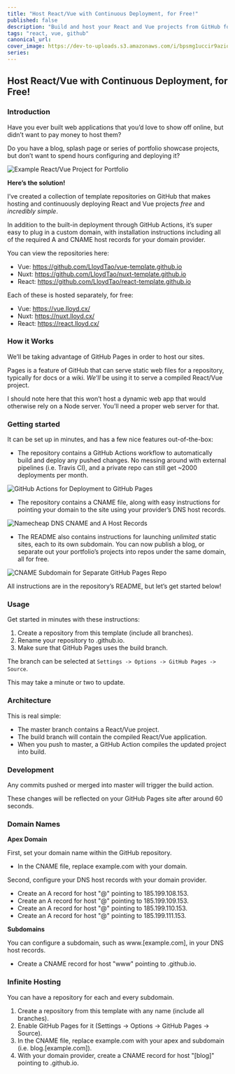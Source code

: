 ```yaml
---
title: "Host React/Vue with Continuous Deployment, for Free!"
published: false
description: "Build and host your React and Vue projects from GitHub for free, with GitHub Actions for continuous deployment included."
tags: "react, vue, github"
canonical_url:
cover_image: https://dev-to-uploads.s3.amazonaws.com/i/bpsmg1uccir9azio11sd.png
series:
---
```


## Host React/Vue with Continuous Deployment, for Free!

### Introduction

Have you ever built web applications that you’d love to show off online, but didn’t want to pay money to host them? 

Do you have a blog, splash page or series of portfolio showcase projects, but don’t want to spend hours configuring and deploying it? 

![Example React/Vue Project for Portfolio](https://dev-to-uploads.s3.amazonaws.com/i/au93h70az8wqr2c3t1u7.png)

**Here’s the solution!**

I’ve created a collection of template repositories on GitHub that makes hosting and continuously deploying React and Vue projects *free* and *incredibly simple*. 

In addition to the built-in deployment through GitHub Actions, it’s super easy to plug in a custom domain, with installation instructions including all of the required A and CNAME host records for your domain provider.

You can view the repositories here:

- Vue: https://github.com/LloydTao/vue-template.github.io
- Nuxt: https://github.com/LloydTao/nuxt-template.github.io
- React: https://github.com/LloydTao/react-template.github.io

Each of these is hosted separately, for free:

- Vue: https://vue.lloyd.cx/
- Nuxt: https://nuxt.lloyd.cx/
- React: https://react.lloyd.cx/

### How it Works

We’ll be taking advantage of GitHub Pages in order to host our sites.

Pages is a feature of GitHub that can serve static web files for a repository, typically for docs or a wiki. *We’ll* be using it to serve a compiled React/Vue project. 

I should note here that this won’t host a dynamic web app that would otherwise rely on a Node server. You’ll need a proper web server for that.

### Getting started

It can be set up in minutes, and has a few nice features out-of-the-box:

- The repository contains a GitHub Actions workflow to automatically build and deploy any pushed changes. No messing around with external pipelines (i.e. Travis CI), and a private repo can still get ~2000 deployments per month. 

![GitHub Actions for Deployment to GitHub Pages](https://dev-to-uploads.s3.amazonaws.com/i/grgc0b8a1aynlhwrlxcy.png)

- The repository contains a CNAME file, along with easy instructions for pointing your domain to the site using your provider’s DNS host records.

![Namecheap DNS CNAME and A Host Records](https://dev-to-uploads.s3.amazonaws.com/i/x4x75n365cecaan2cgic.png)

- The README also contains instructions for launching *unlimited* static sites, each to its own subdomain. You can now publish a blog, or separate out your portfolio’s projects into repos under the same domain, all for free. 

![CNAME Subdomain for Separate GitHub Pages Repo](https://dev-to-uploads.s3.amazonaws.com/i/qrqekkjetz3x9rbfle7n.png)

All instructions are in the repository’s README, but let’s get started below!

### Usage

Get started in minutes with these instructions:

1. Create a repository from this template (include all branches).
2. Rename your repository to <username>.github.io.
3. Make sure that GitHub Pages uses the build branch.

The branch can be selected at `Settings -> Options -> GitHub Pages -> Source`.

This may take a minute or two to update.

### Architecture

This is real simple:

- The master branch contains a React/Vue project.
- The build branch will contain the compiled React/Vue application.
- When you push to master, a GitHub Action compiles the updated project into build.

### Development

Any commits pushed or merged into master will trigger the build action.

These changes will be reflected on your GitHub Pages site after around 60 seconds.

### Domain Names

**Apex Domain**

First, set your domain name within the GitHub repository.

- In the CNAME file, replace example.com with your domain.

Second, configure your DNS host records with your domain provider.

- Create an A record for host "@" pointing to 185.199.108.153.
- Create an A record for host "@" pointing to 185.199.109.153.
- Create an A record for host "@" pointing to 185.199.110.153.
- Create an A record for host "@" pointing to 185.199.111.153.

**Subdomains**

You can configure a subdomain, such as www.[example.com], in your DNS host records.

- Create a CNAME record for host "www" pointing to <username>.github.io.

### Infinite Hosting

You can have a repository for each and every subdomain.

1. Create a repository from this template with any name (include all branches).
2. Enable GitHub Pages for it (Settings -> Options -> GitHub Pages -> Source).
3. In the CNAME file, replace example.com with your apex and subdomain (i.e. blog.[example.com]).
4. With your domain provider, create a CNAME record for host "[blog]" pointing to <username>.github.io.
